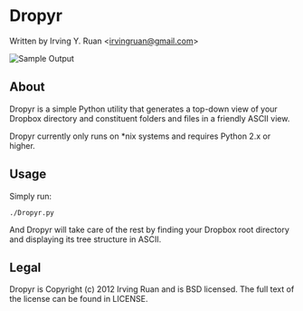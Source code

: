 Dropyr
=========================================

Written by Irving Y. Ruan <[irvingruan@gmail.com](mailto:irvingruan@gmail.com)>

![Sample Output](http://i.imgur.com/NRPgM.png)

About
-----

Dropyr is a simple Python utility that generates a top-down view of your Dropbox 
directory and constituent folders and files in a friendly ASCII view.

Dropyr currently only runs on *nix systems and requires Python 2.x or higher.

Usage
-----

Simply run:

`./Dropyr.py`

And Dropyr will take care of the rest by finding your Dropbox root directory and 
displaying its tree structure in ASCII.

Legal
-----

Dropyr is Copyright (c) 2012 Irving Ruan and is BSD licensed. The full text of 
the license can be found in LICENSE.